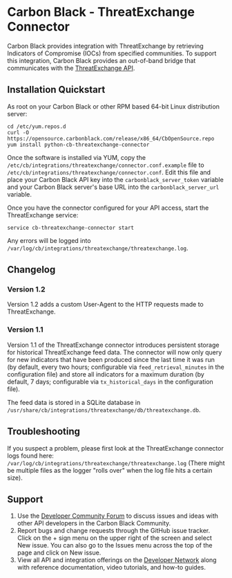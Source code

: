 # Carbon Black - ThreatExchange Connector

Carbon Black provides integration with ThreatExchange by retrieving Indicators of
Compromise (IOCs) from specified communities. To support this integration, Carbon
Black provides an out-of-band bridge that communicates with the 
[ThreatExchange API](https://developers.facebook.com/docs/threat-exchange).

## Installation Quickstart

As root on your Carbon Black or other RPM based 64-bit Linux distribution server:
```
cd /etc/yum.repos.d
curl -O https://opensource.carbonblack.com/release/x86_64/CbOpenSource.repo
yum install python-cb-threatexchange-connector
```

Once the software is installed via YUM, copy the 
`/etc/cb/integrations/threatexchange/connector.conf.example` file to 
`/etc/cb/integrations/threatexchange/connector.conf`.
 Edit this file and place your Carbon Black API key into the 
`carbonblack_server_token` variable and your Carbon Black server's base URL into the `carbonblack_server_url` variable.

Once you have the connector configured for your API access, start the ThreatExchange service:
```
service cb-threatexchange-connector start
```

Any errors will be logged into `/var/log/cb/integrations/threatexchange/threatexchange.log`.

## Changelog

### Version 1.2

Version 1.2 adds a custom User-Agent to the HTTP requests made to ThreatExchange.

### Version 1.1 

Version 1.1 of the ThreatExchange connector introduces persistent storage for historical ThreatExchange feed data.
The connector will now only query for new indicators that have been produced since the last time it was run (by default,
every two hours; configurable via `feed_retrieval_minutes` in the configuration file) and store all indicators for a 
maximum duration (by default, 7 days; configurable via `tx_historical_days` in the configuration file).

The feed data is stored in a SQLite database in `/usr/share/cb/integrations/threatexchange/db/threatexchange.db`.

## Troubleshooting

If you suspect a problem, please first look at the ThreatExchange connector logs found here: 
`/var/log/cb/integrations/threatexchange/threatexchange.log`
(There might be multiple files as the logger "rolls over" when the log file hits a certain size).

## Support

1. Use the [Developer Community Forum](https://community.carbonblack.com/t5/Developer-Relations/bd-p/developer-relations) to discuss issues and ideas with other API developers in the Carbon Black Community.
2. Report bugs and change requests through the GitHub issue tracker. Click on the + sign menu on the upper right of the screen and select New issue. You can also go to the Issues menu across the top of the page and click on New issue.
3. View all API and integration offerings on the [Developer Network](https://developer.carbonblack.com/) along with reference documentation, video tutorials, and how-to guides.
